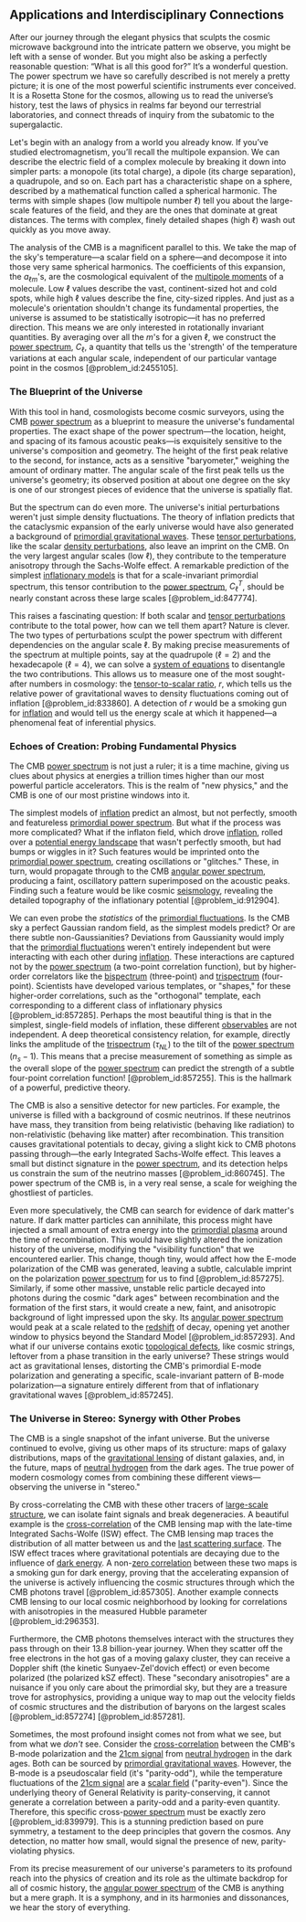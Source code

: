 ## Applications and Interdisciplinary Connections

After our journey through the elegant physics that sculpts the cosmic microwave background into the intricate pattern we observe, you might be left with a sense of wonder. But you might also be asking a perfectly reasonable question: “What is all this good for?” It’s a wonderful question. The power spectrum we have so carefully described is not merely a pretty picture; it is one of the most powerful scientific instruments ever conceived. It is a Rosetta Stone for the cosmos, allowing us to read the universe’s history, test the laws of physics in realms far beyond our terrestrial laboratories, and connect threads of inquiry from the subatomic to the supergalactic.

Let's begin with an analogy from a world you already know. If you’ve studied electromagnetism, you’ll recall the multipole expansion. We can describe the electric field of a complex molecule by breaking it down into simpler parts: a monopole (its total charge), a dipole (its charge separation), a quadrupole, and so on. Each part has a characteristic shape on a sphere, described by a mathematical function called a spherical harmonic. The terms with simple shapes (low multipole number $\ell$) tell you about the large-scale features of the field, and they are the ones that dominate at great distances. The terms with complex, finely detailed shapes (high $\ell$) wash out quickly as you move away.

The analysis of the CMB is a magnificent parallel to this. We take the map of the sky's temperature—a scalar field on a sphere—and decompose it into those very same spherical harmonics. The coefficients of this expansion, the $a_{\ell m}$'s, are the cosmological equivalent of the [multipole moments](@article_id:190626) of a molecule. Low $\ell$ values describe the vast, continent-sized hot and cold spots, while high $\ell$ values describe the fine, city-sized ripples. And just as a molecule's orientation shouldn't change its fundamental properties, the universe is assumed to be statistically isotropic—it has no preferred direction. This means we are only interested in rotationally invariant quantities. By averaging over all the $m$'s for a given $\ell$, we construct the [power spectrum](@article_id:159502), $C_\ell$, a quantity that tells us the 'strength' of the temperature variations at each angular scale, independent of our particular vantage point in the cosmos [@problem_id:2455105].

### The Blueprint of the Universe

With this tool in hand, cosmologists become cosmic surveyors, using the CMB [power spectrum](@article_id:159502) as a blueprint to measure the universe's fundamental properties. The exact shape of the power spectrum—the location, height, and spacing of its famous acoustic peaks—is exquisitely sensitive to the universe's composition and geometry. The height of the first peak relative to the second, for instance, acts as a sensitive "baryometer," weighing the amount of ordinary matter. The angular scale of the first peak tells us the universe's geometry; its observed position at about one degree on the sky is one of our strongest pieces of evidence that the universe is spatially flat.

But the spectrum can do even more. The universe's initial perturbations weren't just simple density fluctuations. The theory of inflation predicts that the cataclysmic expansion of the early universe would have also generated a background of [primordial gravitational waves](@article_id:160586). These [tensor perturbations](@article_id:159936), like the scalar [density perturbations](@article_id:159052), also leave an imprint on the CMB. On the very largest angular scales (low $\ell$), they contribute to the temperature anisotropy through the Sachs-Wolfe effect. A remarkable prediction of the simplest [inflationary models](@article_id:160872) is that for a scale-invariant primordial spectrum, this tensor contribution to the [power spectrum](@article_id:159502), $C_\ell^T$, should be nearly constant across these large scales [@problem_id:847774].

This raises a fascinating question: If both scalar and [tensor perturbations](@article_id:159936) contribute to the total power, how can we tell them apart? Nature is clever. The two types of perturbations sculpt the power spectrum with different dependencies on the angular scale $\ell$. By making precise measurements of the spectrum at multiple points, say at the quadrupole ($\ell=2$) and the hexadecapole ($\ell=4$), we can solve a [system of equations](@article_id:201334) to disentangle the two contributions. This allows us to measure one of the most sought-after numbers in cosmology: the [tensor-to-scalar ratio](@article_id:158879), $r$, which tells us the relative power of gravitational waves to density fluctuations coming out of inflation [@problem_id:833860]. A detection of $r$ would be a smoking gun for [inflation](@article_id:160710) and would tell us the energy scale at which it happened—a phenomenal feat of inferential physics.

### Echoes of Creation: Probing Fundamental Physics

The CMB [power spectrum](@article_id:159502) is not just a ruler; it is a time machine, giving us clues about physics at energies a trillion times higher than our most powerful particle accelerators. This is the realm of "new physics," and the CMB is one of our most pristine windows into it.

The simplest models of [inflation](@article_id:160710) predict an almost, but not perfectly, smooth and featureless [primordial power spectrum](@article_id:158846). But what if the process was more complicated? What if the inflaton field, which drove [inflation](@article_id:160710), rolled over a [potential energy landscape](@article_id:143161) that wasn't perfectly smooth, but had bumps or wiggles in it? Such features would be imprinted onto the [primordial power spectrum](@article_id:158846), creating oscillations or "glitches." These, in turn, would propagate through to the CMB [angular power spectrum](@article_id:160631), producing a faint, oscillatory pattern superimposed on the acoustic peaks. Finding such a feature would be like cosmic [seismology](@article_id:203016), revealing the detailed topography of the inflationary potential [@problem_id:912904].

We can even probe the *statistics* of the [primordial fluctuations](@article_id:157972). Is the CMB sky a perfect Gaussian random field, as the simplest models predict? Or are there subtle non-Gaussianities? Deviations from Gaussianity would imply that the [primordial fluctuations](@article_id:157972) weren't entirely independent but were interacting with each other during [inflation](@article_id:160710). These interactions are captured not by the [power spectrum](@article_id:159502) (a two-point correlation function), but by higher-order correlators like the [bispectrum](@article_id:158051) (three-point) and [trispectrum](@article_id:158111) (four-point). Scientists have developed various templates, or "shapes," for these higher-order correlations, such as the "orthogonal" template, each corresponding to a different class of inflationary physics [@problem_id:857285]. Perhaps the most beautiful thing is that in the simplest, single-field models of inflation, these different [observables](@article_id:266639) are not independent. A deep theoretical consistency relation, for example, directly links the amplitude of the [trispectrum](@article_id:158111) ($\tau_{NL}$) to the tilt of the [power spectrum](@article_id:159502) ($n_s-1$). This means that a precise measurement of something as simple as the overall slope of the [power spectrum](@article_id:159502) can predict the strength of a subtle four-point correlation function! [@problem_id:857255]. This is the hallmark of a powerful, predictive theory.

The CMB is also a sensitive detector for new particles. For example, the universe is filled with a background of cosmic neutrinos. If these neutrinos have mass, they transition from being relativistic (behaving like radiation) to non-relativistic (behaving like matter) after recombination. This transition causes gravitational potentials to decay, giving a slight kick to CMB photons passing through—the early Integrated Sachs-Wolfe effect. This leaves a small but distinct signature in the [power spectrum](@article_id:159502), and its detection helps us constrain the sum of the neutrino masses [@problem_id:860745]. The power spectrum of the CMB is, in a very real sense, a scale for weighing the ghostliest of particles.

Even more speculatively, the CMB can search for evidence of dark matter's nature. If dark matter particles can annihilate, this process might have injected a small amount of extra energy into the [primordial plasma](@article_id:161257) around the time of recombination. This would have slightly altered the ionization history of the universe, modifying the "visibility function" that we encountered earlier. This change, though tiny, would affect how the E-mode polarization of the CMB was generated, leaving a subtle, calculable imprint on the polarization [power spectrum](@article_id:159502) for us to find [@problem_id:857275]. Similarly, if some other massive, unstable relic particle decayed into photons during the cosmic "dark ages" between recombination and the formation of the first stars, it would create a new, faint, and anisotropic background of light impressed upon the sky. Its [angular power spectrum](@article_id:160631) would peak at a scale related to the [redshift](@article_id:159451) of decay, opening yet another window to physics beyond the Standard Model [@problem_id:857293]. And what if our universe contains exotic [topological defects](@article_id:138293), like cosmic strings, leftover from a phase transition in the early universe? These strings would act as gravitational lenses, distorting the CMB's primordial E-mode polarization and generating a specific, scale-invariant pattern of B-mode polarization—a signature entirely different from that of inflationary gravitational waves [@problem_id:857245].

### The Universe in Stereo: Synergy with Other Probes

The CMB is a single snapshot of the infant universe. But the universe continued to evolve, giving us other maps of its structure: maps of galaxy distributions, maps of the [gravitational lensing](@article_id:158506) of distant galaxies, and, in the future, maps of [neutral hydrogen](@article_id:173777) from the dark ages. The true power of modern cosmology comes from combining these different views—observing the universe in "stereo."

By cross-correlating the CMB with these other tracers of [large-scale structure](@article_id:158496), we can isolate faint signals and break degeneracies. A beautiful example is the [cross-correlation](@article_id:142859) of the CMB lensing map with the late-time Integrated Sachs-Wolfe (ISW) effect. The CMB lensing map traces the distribution of all matter between us and the [last scattering surface](@article_id:157207). The ISW effect traces where gravitational potentials are decaying due to the influence of [dark energy](@article_id:160629). A non-[zero correlation](@article_id:269647) between these two maps is a smoking gun for dark energy, proving that the accelerating expansion of the universe is actively influencing the cosmic structures through which the CMB photons travel [@problem_id:857305]. Another example connects CMB lensing to our local cosmic neighborhood by looking for correlations with anisotropies in the measured Hubble parameter [@problem_id:296353].

Furthermore, the CMB photons themselves interact with the structures they pass through on their 13.8 billion-year journey. When they scatter off the free electrons in the hot gas of a moving galaxy cluster, they can receive a Doppler shift (the kinetic Sunyaev-Zel'dovich effect) or even become polarized (the polarized kSZ effect). These "secondary anisotropies" are a nuisance if you only care about the primordial sky, but they are a treasure trove for astrophysics, providing a unique way to map out the velocity fields of cosmic structures and the distribution of baryons on the largest scales [@problem_id:857274] [@problem_id:857281].

Sometimes, the most profound insight comes not from what we see, but from what we *don't* see. Consider the [cross-correlation](@article_id:142859) between the CMB's B-mode polarization and the [21cm signal](@article_id:158561) from [neutral hydrogen](@article_id:173777) in the dark ages. Both can be sourced by [primordial gravitational waves](@article_id:160586). However, the B-mode is a pseudoscalar field (it's "parity-odd"), while the temperature fluctuations of the [21cm signal](@article_id:158561) are a [scalar field](@article_id:153816) ("parity-even"). Since the underlying theory of General Relativity is parity-conserving, it cannot generate a correlation between a parity-odd and a parity-even quantity. Therefore, this specific cross-[power spectrum](@article_id:159502) must be exactly zero [@problem_id:839979]. This is a stunning prediction based on pure symmetry, a testament to the deep principles that govern the cosmos. Any detection, no matter how small, would signal the presence of new, parity-violating physics.

From its precise measurement of our universe's parameters to its profound reach into the physics of creation and its role as the ultimate backdrop for all of cosmic history, the [angular power spectrum](@article_id:160631) of the CMB is anything but a mere graph. It is a symphony, and in its harmonies and dissonances, we hear the story of everything.